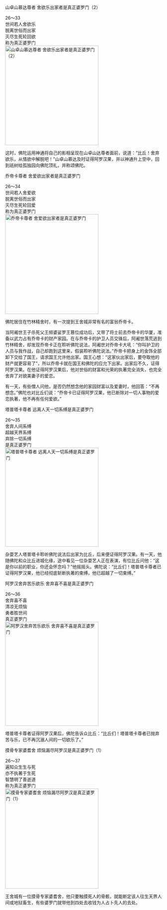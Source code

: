 山卓山慕达尊者 舍欲乐出家者是真正婆罗门（2）


<div class="e2">
<div>
26～33<br>
 世间若人舍欲乐<br>
 脱离世俗而出家<br>
 灭尽生死轮回欲<br>
 称为真正婆罗门
</div>
<img src="images/fjj-103-1.jpg" width="300" height="320" alt="山卓山慕达尊者 舍欲乐出家者是真正婆罗门（2）"/>
</div>

这时，佛陀运用神通将自己的影相呈现在山卓山达尊者面前，说道：“比丘！舍弃欲乐，从情欲中解脱吧！”山卓山慕达及时证得阿罗汉果，并以神通升上空中，回到祇树给孤独园向佛陀顶礼，并称颂佛陀。

乔帝卡尊者 舍爱欲出家者是真正婆罗门


<div class="e2">
<div>
26～34<br>
 世间若人舍爱欲<br>
 脱离世俗而出家<br>
 灭尽生死轮回爱<br>
 称为真正婆罗门
</div>
<img src="images/fjj-103-2.jpg" width="300" height="321" alt="乔帝卡尊者 舍爱欲出家者是真正婆罗门"/>
</div>

佛陀居住在竹林精舍时，有一次提到王舍城非常有名的富翁乔帝卡。

当阿阇世王子杀死父王频婆娑罗王篡位成功后，又带了将士前去乔帝卡的华厦，准备以武力占有乔帝卡的财产家园。在与乔帝卡的护卫人员交锋后，阿阇世落荒逃到竹林精舍，却发现乔帝卡正在聆听佛陀说法，阿阇世对乔帝卡大吼：“你叫护卫的人员与我作战，自己却跑到这里来，假装聆听佛陀说法。”乔帝卡把身上的金饰全部卸下交给了国王，请求国王允许他出家。国王心想：“这家伙出家后，要夺取他的财产就更容易了”，所以乔帝卡就在国王和佛陀的应允下出家。出家后不久，证得阿罗汉果。在他证得阿罗汉果后，他对世俗的财富和光荣的执著完全消失，也完全舍弃了对貌美妻子的爱恋。

有一天，有些僧人问他，是否仍然想念他的家园财富以及爱妻时，他回答：“不再想念。”佛陀也对比丘们说：“乔帝卡已证得阿罗汉果，他已断除对一切人事物的爱恋执著，他不再有任何爱欲。”

塔普塔卡尊者 远离人天一切系缚是真正婆罗门


<div class="e2">
<div>
26～35<br>
 舍弃人间系缚<br>
 超越天界系缚<br>
 弃除一切系缚<br>
 是真正婆罗门
</div>
<img src="images/fjj-103-3.jpg" width="300" height="318" alt="塔普塔卡尊者 远离人天一切系缚是真正婆罗门"/>
</div>

杂耍艺人塔普塔卡聆听佛陀说法后出家为比丘，后来便证得阿罗汉果。有一天，他随佛陀和众比丘进城化缘，途中看见一位杂耍艺人正在表演，有位比丘问他：“这是你以前的职业，你还会怀念吗？”他摇摇头。佛陀说：“比丘们！塔普塔卡尊者已证得阿罗汉果，他已经彻底斩断执著的束缚，他已超越了一切束缚。”

阿罗汉舍弃苦乐欲乐 舍弃喜不喜是真正婆罗门


<div class="e2">
<div>
26～36<br>
 舍弃喜不喜<br>
 清凉无烦恼<br>
 勇者胜世间<br>
 真正婆罗门
</div>
<img src="images/fjj-103-4.jpg" width="300" height="334" alt="阿罗汉舍弃苦乐欲乐 舍弃喜不喜是真正婆罗门"/>
</div>

塔普塔卡尊者证得阿罗汉果后，佛陀告诉众比丘：“比丘们！塔普塔卡尊者已抛弃苦与乐，已不再沉溺人间的一切欲乐了。”

摸骨专家婆耆舍 烦恼漏尽阿罗汉是真正婆罗门（1）


<div class="e2">
<div>
26～37<br>
 遍知众生生与死<br>
 亦不执著于生死<br>
 智慧明了善逝道<br>
 称为真正婆罗门
</div>
<img src="images/fjj-103-5.jpg" width="300" height="322" alt="摸骨专家婆耆舍 烦恼漏尽阿罗汉是真正婆罗门（1）"/>
</div>

王舍城有一位摸骨专家婆耆舍，他只要触摸死人的骨骸，就能断定该人往生天界人间或地狱畜生，有些婆罗门就带他到四处去收钱为人占卜先人的去处。
